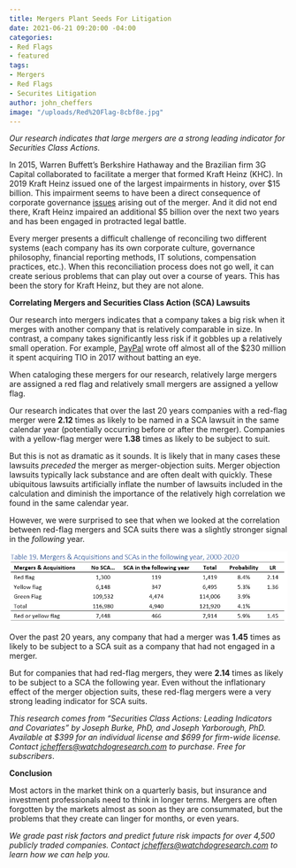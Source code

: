 ```yaml
---
title: Mergers Plant Seeds For Litigation
date: 2021-06-21 09:20:00 -04:00
categories:
- Red Flags
- featured
tags:
- Mergers
- Red Flags
- Securites Litigation
author: john_cheffers
image: "/uploads/Red%20Flag-8cbf8e.jpg"
---
```


*Our research indicates that large mergers are a strong leading indicator for Securities Class Actions.*

In 2015, Warren Buffett’s Berkshire Hathaway and the Brazilian firm 3G Capital collaborated to facilitate a merger that formed Kraft Heinz (KHC). In 2019 Kraft Heinz issued one of the largest impairments in history, over $15 billion. This impairment seems to have been a direct consequence of corporate governance [issues](https://blog.watchdogresearch.com/posts/kraft-heinz-complaint-alleges-fundamental-corporate-governance-problems-accounting-shenanigans-and-insider-trading/) arising out of the merger. And it did not end there, Kraft Heinz impaired an additional $5 billion over the next two years and has been engaged in protracted legal battle.

Every merger presents a difficult challenge of reconciling two different systems (each company has its own corporate culture, governance philosophy, financial reporting methods, IT solutions, compensation practices, etc.). When this reconciliation process does not go well, it can create serious problems that can play out over a course of years. This has been the story for Kraft Heinz, but they are not alone.

**Correlating Mergers and Securities Class Action (SCA) Lawsuits**

Our research into mergers indicates that a company takes a big risk when it merges with another company that is relatively comparable in size. In contrast, a company takes significantly less risk if it gobbles up a relatively small operation. For example, [PayPal](https://blog.watchdogresearch.com/posts/paypal-obscuring-problems-from-new-acquisitions/) wrote off almost all of the $230 million it spent acquiring TIO in 2017 without batting an eye.

When cataloging these mergers for our research, relatively large mergers are assigned a red flag and relatively small mergers are assigned a yellow flag.

Our research indicates that over the last 20 years companies with a red-flag merger were **2.12** times as likely to be named in a SCA lawsuit in the same calendar year (potentially occurring before or after the merger). Companies with a yellow-flag merger were **1.38** times as likely to be subject to suit.

But this is not as dramatic as it sounds. It is likely that in many cases these lawsuits *preceded* the merger as merger-objection suits. Merger objection lawsuits typically lack substance and are often dealt with quickly. These ubiquitous lawsuits artificially inflate the number of lawsuits included in the calculation and diminish the importance of the relatively high correlation we found in the same calendar year.

However, we were surprised to see that when we looked at the correlation between red-flag mergers and SCA suits there was a slightly stronger signal in the *following* year.

![SCA Merger Leading Indicator.png](/uploads/SCA%20Merger%20Leading%20Indicator.png)

Over the past 20 years, any company that had a merger was **1.45** times as likely to be subject to a SCA suit as a company that had not engaged in a merger.

But for companies that had red-flag mergers, they were **2.14** times as likely to be subject to a SCA the following year. Even without the inflationary effect of the merger objection suits, these red-flag mergers were a very strong leading indicator for SCA suits.

*This research comes from “Securities Class Actions: Leading Indicators and Covariates” by Joseph Burke, PhD, and Joseph Yarborough, PhD. Available at $399 for an individual license and $699 for firm-wide license. Contact [jcheffers@watchdogresearch.com](mailto:jcheffers@watchdogresearch.com) to purchase. Free for subscribers*.

**Conclusion**

Most actors in the market think on a quarterly basis, but insurance and investment professionals need to think in longer terms. Mergers are often forgotten by the markets almost as soon as they are consummated, but the problems that they create can linger for months, or even years.

*We grade past risk factors and predict future risk impacts for over 4,500 publicly traded companies. Contact [jcheffers@watchdogresearch.com](mailto:jcheffers@watchdogresearch.com) to learn how we can help you.*